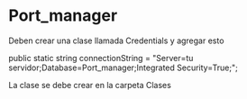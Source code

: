 # Port_manager


Deben crear una clase llamada Credentials y agregar esto

public static string connectionString = "Server=tu servidor;Database=Port_manager;Integrated Security=True;";


La clase se debe crear en la carpeta Clases